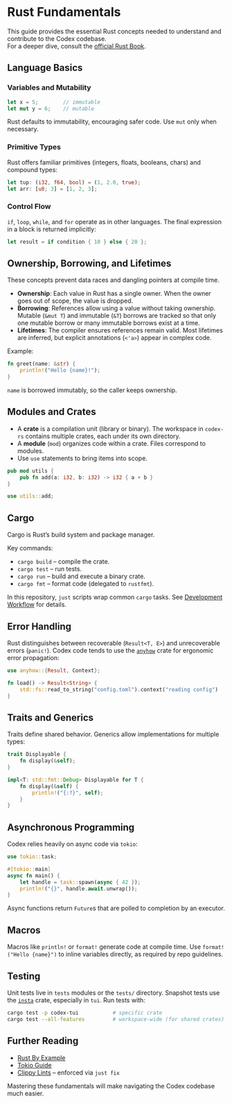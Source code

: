 # Rust Fundamentals

This guide provides the essential Rust concepts needed to understand and contribute to the Codex codebase.  
For a deeper dive, consult the [official Rust Book](https://doc.rust-lang.org/book/).

## Language Basics

### Variables and Mutability

```rust
let x = 5;        // immutable
let mut y = 6;    // mutable
```

Rust defaults to immutability, encouraging safer code. Use `mut` only when necessary.

### Primitive Types

Rust offers familiar primitives (integers, floats, booleans, chars) and compound types:

```rust
let tup: (i32, f64, bool) = (1, 2.0, true);
let arr: [u8; 3] = [1, 2, 3];
```

### Control Flow

`if`, `loop`, `while`, and `for` operate as in other languages. The final expression in a block is returned implicitly:

```rust
let result = if condition { 10 } else { 20 };
```

## Ownership, Borrowing, and Lifetimes

These concepts prevent data races and dangling pointers at compile time.

- **Ownership**: Each value in Rust has a single owner. When the owner goes out of scope, the value is dropped.
- **Borrowing**: References allow using a value without taking ownership. Mutable (`&mut T`) and immutable (`&T`) borrows are tracked so that only one mutable borrow or many immutable borrows exist at a time.
- **Lifetimes**: The compiler ensures references remain valid. Most lifetimes are inferred, but explicit annotations (`<'a>`) appear in complex code.

Example:

```rust
fn greet(name: &str) {
    println!("Hello {name}!");
}
```

`name` is borrowed immutably, so the caller keeps ownership.

## Modules and Crates

- A **crate** is a compilation unit (library or binary). The workspace in `codex-rs` contains multiple crates, each under its own directory.
- A **module** (`mod`) organizes code within a crate. Files correspond to modules.
- Use `use` statements to bring items into scope.

```rust
pub mod utils {
    pub fn add(a: i32, b: i32) -> i32 { a + b }
}

use utils::add;
```

## Cargo

Cargo is Rust’s build system and package manager.

Key commands:

- `cargo build` – compile the crate.
- `cargo test` – run tests.
- `cargo run` – build and execute a binary crate.
- `cargo fmt` – format code (delegated to `rustfmt`).

In this repository, `just` scripts wrap common `cargo` tasks. See [Development Workflow](./development_workflow.md) for details.

## Error Handling

Rust distinguishes between recoverable (`Result<T, E>`) and unrecoverable errors (`panic!`). Codex code tends to use the [`anyhow`](https://docs.rs/anyhow) crate for ergonomic error propagation:

```rust
use anyhow::{Result, Context};

fn load() -> Result<String> {
    std::fs::read_to_string("config.toml").context("reading config")
}
```

## Traits and Generics

Traits define shared behavior. Generics allow implementations for multiple types:

```rust
trait Displayable {
    fn display(&self);
}

impl<T: std::fmt::Debug> Displayable for T {
    fn display(&self) {
        println!("{:?}", self);
    }
}
```

## Asynchronous Programming

Codex relies heavily on async code via `tokio`:

```rust
use tokio::task;

#[tokio::main]
async fn main() {
    let handle = task::spawn(async { 42 });
    println!("{}", handle.await.unwrap());
}
```

Async functions return `Future`s that are polled to completion by an executor.

## Macros

Macros like `println!` or `format!` generate code at compile time. Use `format!("Hello {name}")` to inline variables directly, as required by repo guidelines.

## Testing

Unit tests live in `tests` modules or the `tests/` directory. Snapshot tests use the [`insta`](https://insta.rs) crate, especially in `tui`. Run tests with:

```bash
cargo test -p codex-tui           # specific crate
cargo test --all-features         # workspace-wide (for shared crates)
```

## Further Reading

- [Rust By Example](https://doc.rust-lang.org/rust-by-example/)
- [Tokio Guide](https://tokio.rs/tokio/tutorial)
- [Clippy Lints](https://rust-lang.github.io/rust-clippy/) – enforced via `just fix`

Mastering these fundamentals will make navigating the Codex codebase much easier.
